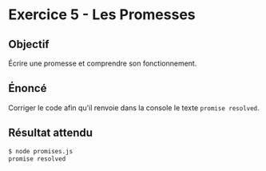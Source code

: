 # Exercice 5 - Les Promesses

## Objectif

Écrire une promesse et comprendre son fonctionnement.

## Énoncé

Corriger le code afin qu'il renvoie dans la console le texte `promise resolved`.

## Résultat attendu

```sh
$ node promises.js
promise resolved
```
